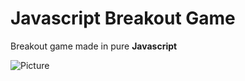 # Javascript Breakout Game

Breakout game made in pure **Javascript** 

![Picture](https://raw.github.com/ngkcl/js-breakout-game/master/assets/game.png)
